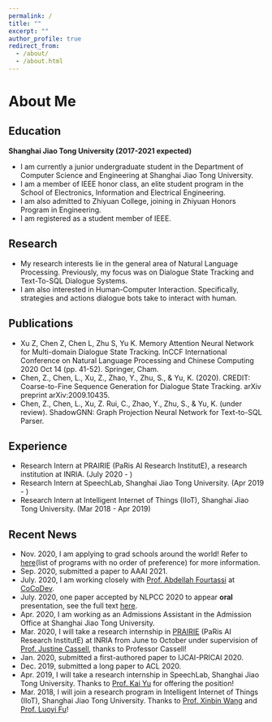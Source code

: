 ```yaml
---
permalink: /
title: ""
excerpt: ""
author_profile: true
redirect_from: 
  - /about/
  - /about.html
---
```


# About Me

## Education
**Shanghai Jiao Tong University (2017-2021 expected)**
+ I am currently a junior undergraduate student in the Department of Computer Science and Engineering at Shanghai Jiao Tong University. 
+ I am a member of IEEE honor class, an elite student program in the School of Electronics, Information and Electrical Engineering.
+ I am also admitted to Zhiyuan College, joining in Zhiyuan Honors Program in Engineering.
+ I am registered as a student member of IEEE.

## Research 
+ My research interests lie in the general area of Natural Language Processing. Previously, my focus was on Dialogue State Tracking and Text-To-SQL Dialogue Systems.
+ I am also interested in Human-Computer Interaction. Specifically, strategies and actions dialogue bots take to interact with human.

## Publications
+ Xu Z, Chen Z, Chen L, Zhu S, Yu K. Memory Attention Neural Network for Multi-domain Dialogue State Tracking. InCCF International Conference on Natural Language Processing and Chinese Computing 2020 Oct 14 (pp. 41-52). Springer, Cham.
+ Chen, Z., Chen, L., Xu, Z., Zhao, Y., Zhu, S., & Yu, K. (2020). CREDIT: Coarse-to-Fine Sequence Generation for Dialogue State Tracking. arXiv preprint arXiv:2009.10435.
+ Chen, Z., Chen, L., Xu, Z. Rui, C., Zhao, Y., Zhu, S., & Yu, K. (under review). ShadowGNN: Graph Projection Neural Network for Text-to-SQL Parser.

## Experience
+ Research Intern at PRAIRIE (PaRis AI Research InstitutE), a research institution at INRIA. (July 2020 - )
+ Research Intern at SpeechLab, Shanghai Jiao Tong University. (Apr 2019 - )
+ Research Intern at Intelligent Internet of Things (IIoT), Shanghai Jiao Tong University. (Mar 2018 - Apr 2019)

## Recent News
+ Nov. 2020, I am applying to grad schools around the world! Refer to [here](https://zihan.life/2021fall)(list of programs with no order of preference) for more information.
+ Sep. 2020, submitted a paper to AAAI 2021.
+ July. 2020, I am working closely with [Prof. Abdellah Fourtassi](https://sites.google.com/site/fourtassi/home) at [CoCoDev](https://afourtassi.github.io/cocodev/).
+ July. 2020, one paper accepted by NLPCC 2020 to appear **oral** presentation, see the full text [here](https://link.springer.com/chapter/10.1007/978-3-030-60450-9_4).
+ Apr. 2020, I am working as an Admissions Assistant in the Admission Office at Shanghai Jiao Tong University.
+ Mar. 2020, I will take a research internship in [PRAIRIE](http://prairie-institute.fr/) (PaRis AI Research InstitutE) at INRIA from June to October under supervision of [Prof. Justine Cassell](http://www.justinecassell.com), thanks to Professor Cassell!
+ Jan. 2020, submitted a first-authored paper to IJCAI-PRICAI 2020.
+ Dec. 2019, submitted a long paper to ACL 2020.
+ Apr. 2019, I will take a research internship in SpeechLab, Shanghai Jiao Tong University. Thanks to [Prof. Kai Yu](https://speechlab.sjtu.edu.cn/members/kai_yu) for offering the position!
+ Mar. 2018, I will join a research program in Intelligent Internet of Things (IIoT), Shanghai Jiao Tong University. Thanks to [Prof. Xinbin Wang](http://www.cs.sjtu.edu.cn/~wang-xb/) and [Prof. Luoyi Fu](http://www.cs.sjtu.edu.cn/~fu-ly/index.html)!
